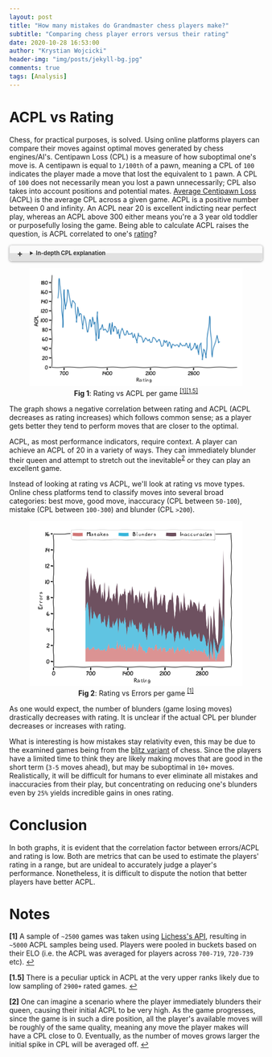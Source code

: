 ```yaml
---
layout: post
title: "How many mistakes do Grandmaster chess players make?"
subtitle: "Comparing chess player errors versus their rating"
date: 2020-10-28 16:53:00
author: "Krystian Wojcicki"
header-img: "img/posts/jekyll-bg.jpg"
comments: true
tags: [Analysis]
---
```


<style>
figcaption {
    text-align: center;
}

details {border: 1px solid #E1E1E1; border-radius: 5px; box-shadow: 0 1px 4px rgba(0, 0, 0, .4); color: #363636; margin: 0 0 .4em; padding: 1%;}

details[open] {background: #E1E1E1;}

summary {background: -webkit-linear-gradient(top, #FAFAFA 50%, #E1E1E1 50%); border-radius: 5px; cursor: pointer; font-size: .8em; font-weight: bold; margin: -1%; padding: 8px 0; position: relative; width: 102%;}

summary:hover, details[open] summary {background: #E1E1E1;}

summary::-webkit-details-marker {display: none}

summary:before{border-radius: 5px; content: "+"; color: #363636; display: block; float: left; font-size: 1.5em; font-weight: bold; margin: -2px 10px 0 10px; padding: 0; text-align: center; width: 20px;}

details[open] summary:before {content: "-"; margin-top: -4px;}

</style>

# ACPL vs Rating

Chess, for practical purposes, is solved. Using online platforms players can compare their moves against optimal moves generated by chess engines/AI's. Centipawn Loss (CPL) is a measure of how suboptimal one's move is. A centipawn is equal to `1/100th` of a pawn, meaning a CPL of `100` indicates the player made a move that lost the equivalent to `1` pawn. A CPL of `100` does not necessarily mean you lost a pawn unnecessarily; CPL also takes into account positions and potential mates. [Average Centipawn Loss](https://lichess.org/faq#acpl) (ACPL) is the average CPL across a given game. ACPL is a positive number between 0 and infinity. An ACPL near 20 is excellent indicting near perfect play, whereas an ACPL above 300 either means you're a 3 year old toddler or purposefully losing the game. Being able to calculate ACPL raises the question, is ACPL correlated to one's [rating](https://en.wikipedia.org/wiki/Elo_rating_system)?

<details><summary>In-depth CPL explanation</summary>

<div markdown="1">

Let's examine the following board

![Even chess game](/img/posts/even_game.PNG)

Both sides have similar pieces and similar positions. [Stockfish](https://stockfishchess.org/) gives this board a score of `-0.69` (i.e. black is up `69/100th` of a pawn or `69` Centipawn's).

The optimal move is to move your bishop to `b4`.

![Average Centipawn Loss vs Rating](/img/posts/optimal_move.PNG)

That board is evaluated at `-0.71`.

If instead we played the bishop to `c3`, Stockfish will reevaluate the board to `-0.89`.

![Average Centipawn Loss vs Rating](/img/posts/bad_move.PNG)

Since the optimal move resulted in a board evaluation of `-0.71` and our move achieved an evaluation of `-0.89`, our move receives a CPL of `-71 - -89 = 18`.

</div>
</details>

<figure class="image">
  <img src="/img/posts/acpl_vs_rating.PNG" alt="Average Centipawn Loss vs Rating">
  <figcaption><b>Fig 1</b>: Rating vs ACPL per game <sup id="a1"><a href="#f1">[1]</a></sup><sup id="a15"><a href="#f15">[1.5]</a></sup></figcaption>
</figure>

The graph shows a negative correlation between rating and ACPL (ACPL decreases as rating increases) which follows common sense; as a player gets better they tend to perform moves that are closer to the optimal.

ACPL, as most performance indicators, require context. A player can achieve an ACPL of 20 in a variety of ways. They can immediately blunder their queen and attempt to stretch out the inevitable<sup id="a2">[2](#f2)</sup> or they can play an excellent game.

Instead of looking at rating vs ACPL, we'll look at rating vs move types. Online chess platforms tend to classify moves into several broad categories: best move, good move, inaccuracy (CPL between `50-100`), mistake (CPL between `100-300`) and blunder (CPL `>200`).

<figure class="image">
  <img src="/img/posts/errors_vs_rating.PNG" alt="Errors vs Rating">
  <figcaption><b>Fig 2</b>: Rating vs Errors per game <sup id="a1"><a href="#f1">[1]</a></sup></figcaption>
</figure>

As one would expect, the number of blunders (game losing moves) drastically decreases with rating. It is unclear if the actual CPL per blunder decreases or increases with rating.

What is interesting is how mistakes stay relativity even, this may be due to the examined games being from the [blitz variant](https://en.wikipedia.org/wiki/Fast_chess#:~:text=and%20regular%20ratings.-,Blitz,minutes%20or%20less%20per%20player.&text=The%20USCF%20defines%20blitz%20chess,and%2010%20minutes%20per%20player.) of chess. Since the players have a limited time to think they are likely making moves that are good in the short term (`3-5` moves ahead), but may be suboptimal in `10+` moves. Realistically, it will be difficult for humans to ever eliminate all mistakes and inaccuracies from their play, but concentrating on reducing one's blunders even by `25%` yields incredible gains in ones rating.

# Conclusion

In both graphs, it is evident that the correlation factor between errors/ACPL and rating is low. Both are metrics that can be used to estimate the players' rating in a range, but are unideal to accurately judge a player's performance. Nonetheless, it is difficult to dispute the notion that better players have better ACPL.

# Notes

<b id="f1">[1]</b> A sample of `~2500` games was taken using [Lichess's API](https://lichess.org/api), resulting in `~5000` ACPL samples being used. Players were pooled in buckets based on their ELO (i.e. the ACPL was averaged for players across `700-719`, `720-739` etc). [↩](#a1)

<b id="f15">[1.5]</b> There is a peculiar uptick in ACPL at the very upper ranks likely due to low sampling of `2900+` rated games. [↩](#a15)

<b id="f2">[2]</b> One can imagine a scenario where the player immediately blunders their queen, causing their initial ACPL to be very high. As the game progresses, since the game is in such a dire position, all the player's available moves will be roughly of the same quality, meaning any move the player makes will have a CPL close to 0. Eventually, as the number of moves grows larger the initial spike in CPL will be averaged off. [↩](#a2)
